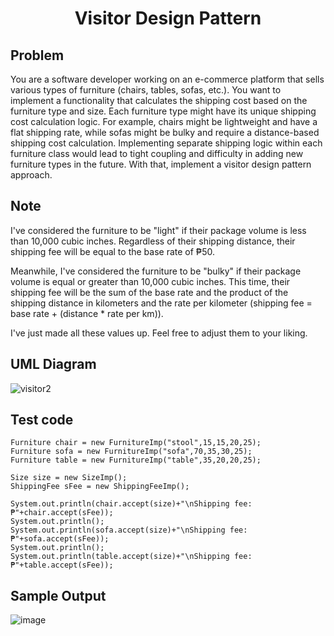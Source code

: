 # <p align=center>Visitor Design Pattern</p>
## Problem
You are a software developer working on an e-commerce platform that sells various types of furniture (chairs, tables, sofas, etc.). You want to implement a functionality that calculates the shipping cost based on the furniture type and size. Each furniture type might have its unique shipping cost calculation logic. For example, chairs might be lightweight and have a flat shipping rate, while sofas might be bulky and require a distance-based shipping cost calculation. Implementing separate shipping logic within each furniture class would lead to tight coupling and difficulty in adding new furniture types in the future. With that, implement a visitor design pattern approach.

## Note
I've considered the furniture to be "light" if their package volume is less than 10,000 cubic inches. Regardless of their shipping distance, their shipping fee will be equal to the base rate of ₱50. 

Meanwhile, I've considered the furniture to be "bulky" if their package volume is equal or greater than 10,000 cubic inches. This time, their shipping fee will be the sum of the base rate and the product of the shipping distance in kilometers and the rate per kilometer (shipping fee = base rate + (distance * rate per km)).

I've just made all these values up. Feel free to adjust them to your liking.

## UML Diagram
![visitor2](https://github.com/mfulo/visitorPattern2/assets/142382665/da306461-354c-4058-912e-672c7bba56df)

## Test code
    Furniture chair = new FurnitureImp("stool",15,15,20,25);
    Furniture sofa = new FurnitureImp("sofa",70,35,30,25);
    Furniture table = new FurnitureImp("table",35,20,20,25);
      
    Size size = new SizeImp();
    ShippingFee sFee = new ShippingFeeImp();
  
    System.out.println(chair.accept(size)+"\nShipping fee: ₱"+chair.accept(sFee));
    System.out.println();
    System.out.println(sofa.accept(size)+"\nShipping fee: ₱"+sofa.accept(sFee));
    System.out.println();
    System.out.println(table.accept(size)+"\nShipping fee: ₱"+table.accept(sFee));

## Sample Output
![image](https://github.com/mfulo/visitorPattern2/assets/142382665/096c7f71-e7f9-4d67-9114-ad318f29cafb)

